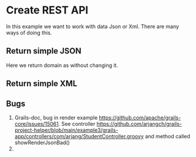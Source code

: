 # Create REST API
In this example we want to work with data Json or Xml. There are many ways of doing this. 

## Return simple JSON
Here we return domain as without changing it. 

## Return simple XML

## Bugs 
1. Grails-doc, bug in render example https://github.com/apache/grails-core/issues/15061. See controller https://github.com/arjangch/grails-project-helper/blob/main/example3/grails-app/controllers/com/arjang/StudentController.groovy and method called showRenderJsonBad()
2. 


